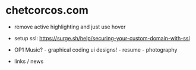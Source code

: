 # chetcorcos.com

- remove active highlighting and just use hover
- setup ssl: https://surge.sh/help/securing-your-custom-domain-with-ssl

- OP1 Music? - graphical coding ui designs! - resume - photography

* links / news
